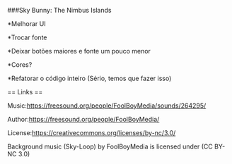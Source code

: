 ###Sky Bunny: The Nimbus Islands

*Melhorar UI

*Trocar fonte

*Deixar botões maiores e fonte um pouco menor

*Cores?

*Refatorar o código inteiro (Sério, temos que fazer isso)



== Links ==

Music:https://freesound.org/people/FoolBoyMedia/sounds/264295/

Author:https://freesound.org/people/FoolBoyMedia/

License:https://creativecommons.org/licenses/by-nc/3.0/

Background music (Sky-Loop) by FoolBoyMedia is licensed under (CC BY-NC 3.0)
